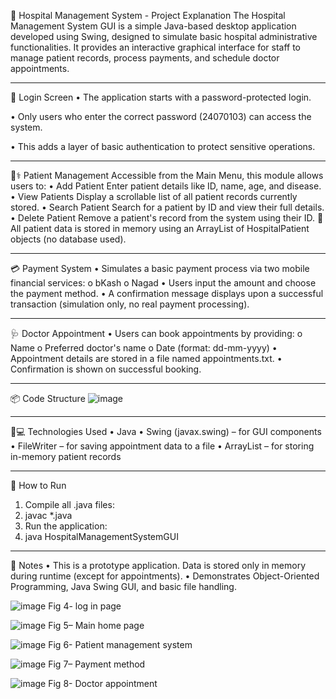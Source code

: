 🏥 Hospital Management System - Project Explanation
The Hospital Management System GUI is a simple Java-based desktop application developed using Swing, designed to simulate basic hospital administrative functionalities. It provides an interactive graphical interface for staff to manage patient records, process payments, and schedule doctor appointments.
________________________________________
🔐 Login Screen
•	The application starts with a password-protected login.

•	Only users who enter the correct password (24070103) can access the system.

•	This adds a layer of basic authentication to protect sensitive operations.
________________________________________

🧑⚕️ Patient Management
Accessible from the Main Menu, this module allows users to:
•	Add Patient
Enter patient details like ID, name, age, and disease.
•	View Patients
Display a scrollable list of all patient records currently stored.
•	Search Patient
Search for a patient by ID and view their full details.
•	Delete Patient
Remove a patient's record from the system using their ID.
🔸 All patient data is stored in memory using an ArrayList of HospitalPatient objects (no database used).
________________________________________

💳 Payment System
•	Simulates a basic payment process via two mobile financial services:
o	bKash
o	Nagad
•	Users input the amount and choose the payment method.
•	A confirmation message displays upon a successful transaction (simulation only, no real payment processing).
________________________________________

🩺 Doctor Appointment
•	Users can book appointments by providing:
o	Name
o	Preferred doctor's name
o	Date (format: dd-mm-yyyy)
•	Appointment details are stored in a file named appointments.txt.
•	Confirmation is shown on successful booking.
________________________________________

📦 Code Structure
![image](https://github.com/user-attachments/assets/c1d649f1-de4b-40b4-be7b-b3e2b32d6b96)

________________________________________

👨💻 Technologies Used
•	Java
•	Swing (javax.swing) – for GUI components
•	FileWriter – for saving appointment data to a file
•	ArrayList – for storing in-memory patient records
________________________________________

🚀 How to Run
1.	Compile all .java files:
2.	javac *.java
3.	Run the application:
4.	java HospitalManagementSystemGUI
________________________________________

📌 Notes
•	This is a prototype application. Data is stored only in memory during runtime (except for appointments).
•	Demonstrates Object-Oriented Programming, Java Swing GUI, and basic file handling.

                                                                                         


![image](https://github.com/user-attachments/assets/3afc2a16-6ccb-4258-984a-14cceade0c79)
Fig 4- log in page 

![image](https://github.com/user-attachments/assets/64686cef-a715-4c0a-9ca6-ddf817978c5d)
Fig 5– Main home page 

![image](https://github.com/user-attachments/assets/8da7d137-e373-4ec8-a617-befe61d68715)
Fig 6- Patient management system 

![image](https://github.com/user-attachments/assets/868f1cdd-3b5f-4e76-a22b-11785fb40e4e)
Fig 7– Payment method

![image](https://github.com/user-attachments/assets/123533aa-c993-4787-ba1a-69254bea83c3)
Fig 8- Doctor appointment 

